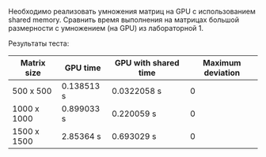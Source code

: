Необходимо реализовать умножения матриц на GPU с использованием shared memory. Сравнить время 
выполнения на матрицах большой размерности с умножением (на GPU) из лабораторной 1.

Результаты теста:

| Matrix size | GPU time | GPU with shared time | Maximum deviation |
| --- | --- | --- | --- |
| 500 x 500 | 0.138513 s |  0.0322058 s | 0 |
| 1000 x 1000 | 0.899033 s | 0.220059 s | 0 |
| 1500 x 1500 | 2.85364 s | 0.693029 s | 0 |
